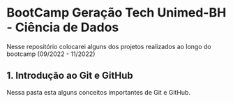 # BootCamp Geração Tech Unimed-BH - Ciência de Dados
Nesse repositório colocarei alguns dos projetos realizados ao longo do bootcamp (09/2022 - 11/2022)

## 1. Introdução ao Git e GitHub
Nessa pasta esta alguns conceitos importantes de Git e GitHub.


